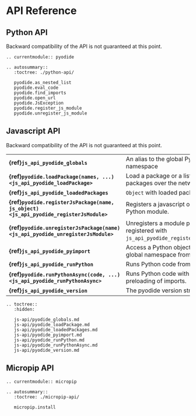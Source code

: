 # API Reference

## Python API

Backward compatibility of the API is not guaranteed at this point.


```{eval-rst}
.. currentmodule:: pyodide

.. autosummary::
   :toctree: ./python-api/

   pyodide.as_nested_list
   pyodide.eval_code
   pyodide.find_imports
   pyodide.open_url
   pyodide.JsException
   pyodide.register_js_module
   pyodide.unregister_js_module
```


## Javascript API

Backward compatibility of the API is not guaranteed at this point.

| | |
|-|-|
| **{ref}`js_api_pyodide_globals`**        | An alias to the global Python namespace                        |
| **{ref}`pyodide.loadPackage(names, ...) <js_api_pyodide_loadPackage>`**    | Load a package or a list of packages over the network          |
| **{ref}`js_api_pyodide_loadedPackages`** | `Object` with loaded packages.                                 |
| **{ref}`pyodide.registerJsPackage(name, js_object) <js_api_pyodide_registerJsModule>`**   | Registers a javascript object as a Python module.        |
| **{ref}`pyodide.unregisterJsPackage(name) <js_api_pyodide_unregisterJsModule>`** | Unregisters a module previously registered with `js_api_pyodide_registerJsPackage`.        |
| **{ref}`js_api_pyodide_pyimport`**       | Access a Python object in the global namespace from Javascript |
| **{ref}`js_api_pyodide_runPython`**      | Runs Python code from Javascript.                              |
| **{ref}`pyodide.runPythonAsync(code, ...) <js_api_pyodide_runPythonAsync>`** | Runs Python code with automatic preloading of imports.         |
| **{ref}`js_api_pyodide_version`**        | The pyodide version string.                                    |


```{eval-rst}
.. toctree::
   :hidden:

   js-api/pyodide_globals.md
   js-api/pyodide_loadPackage.md
   js-api/pyodide_loadedPackages.md
   js-api/pyodide_pyimport.md
   js-api/pyodide_runPython.md
   js-api/pyodide_runPythonAsync.md
   js-api/pyodide_version.md
```


## Micropip API

```{eval-rst}
.. currentmodule:: micropip

.. autosummary::
   :toctree: ./micropip-api/

   micropip.install
```
